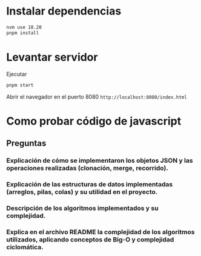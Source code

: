 # Instalar dependencias
```sh
nvm use 18.20
pnpm install
```

# Levantar servidor
Ejecutar
```sh
pnpm start
```

Abrir el navegador en el puerto 8080
`http://localhost:8080/index.html`

# Como probar código de javascript


## Preguntas
### Explicación de cómo se implementaron los objetos JSON y las operaciones realizadas (clonación, merge, recorrido).

### Explicación de las estructuras de datos implementadas (arreglos, pilas, colas) y su utilidad en el proyecto.

### Descripción de los algoritmos implementados y su complejidad.

### Explica en el archivo README la complejidad de los algoritmos utilizados, aplicando conceptos de Big-O y complejidad ciclomática.
